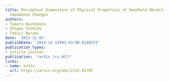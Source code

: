 ```yaml
---
title: Perceptual Dimensions of Physical Properties of Handheld Objects Induced by
  Impedance Changes
authors:
- Takeru Hashimoto
- Shigeo Yoshida
- Takuji Narumi
date: '2023-12-01'
publishDate: '2024-12-14T03:43:09.814837Z'
publication_types:
- article-journal
publication: '*arXiv [cs.HC]*'
links:
- name: arXiv
  url: https://arxiv.org/abs/2312.01707
---
```

